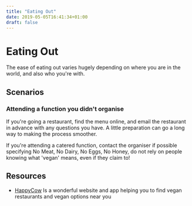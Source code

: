 ```yaml
---
title: "Eating Out"
date: 2019-05-05T16:41:34+01:00
draft: false
---
```


# Eating Out

The ease of eating out varies hugely depending on where you are in the world, and also who you're with.  

## Scenarios

### Attending a function you didn't organise

If you're going a restaurant, find the menu online, and email the restaurant in advance with any questions you have. A little preparation can go a long way to making the process smoother.

If you're attending a catered function, contact the organiser if possible specifying No Meat, No Dairy, No Eggs, No Honey, do not rely on people knowing what 'vegan' means, even if they claim to!

## Resources

- [HappyCow](https://happycow.com) Is a wonderful website and app helping you to find vegan restaurants and vegan options near you
